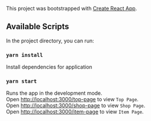 This project was bootstrapped with [Create React App](https://github.com/facebook/create-react-app).

## Available Scripts

In the project directory, you can run:

### `yarn install`
Install dependencies for application

### `yarn start`

Runs the app in the development mode.<br />
Open [http://localhost:3000/top-page](http://localhost:3000/top-page) to view `Top Page`. <br />
Open [http://localhost:3000/shop-page](http://localhost:3000/shop-page) to view `Shop Page`. <br />
Open [http://localhost:3000/item-page](http://localhost:3000/item-page) to view `Item Page`. <br />

